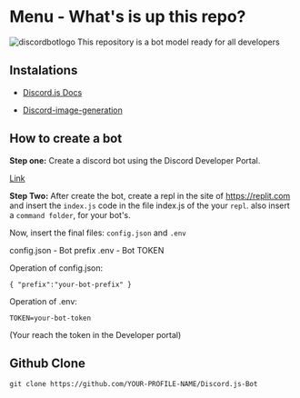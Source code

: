 # Menu - What's is up this repo?

![discordbotlogo](https://cdn.discordapp.com/attachments/816078214480789537/845165408922107924/138_Sem_Titulo_20210521020511.png)
This repository is a bot model ready for all developers

 Instalations
-

- [Discord.js Docs](https://discord.org/#/docs)

- [Discord-image-generation](https://www.npmjs.com/package/discord-image-generation)

How to create a bot
-
  __Step one:__
 Create a discord bot using the Discord Developer Portal.

 [Link](https://discord.com/developers/applications)

  __Step Two:__
 After create the bot, create a repl in the site of https://replit.com and insert the `index.js` code in the file index.js of the your `repl`. also insert a `command folder`, for your bot's.

Now, insert the final files: `config.json` and `.env`

config.json - Bot prefix
.env - Bot TOKEN

Operation of config.json:

```{ "prefix":"your-bot-prefix" }```

Operation of .env:

```TOKEN=your-bot-token```

(Your reach the token in the Developer portal)

Github Clone
-
`git clone https://github.com/YOUR-PROFILE-NAME/Discord.js-Bot`
